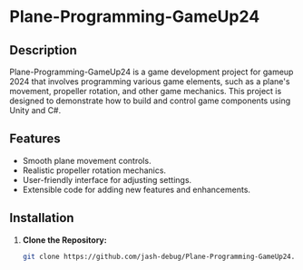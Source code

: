# Plane-Programming-GameUp24

## Description
Plane-Programming-GameUp24 is a game development project for gameup 2024 that involves programming various game elements, such as a plane's movement, propeller rotation, and other game mechanics. This project is designed to demonstrate how to build and control game components using Unity and C#.

## Features
- Smooth plane movement controls.
- Realistic propeller rotation mechanics.
- User-friendly interface for adjusting settings.
- Extensible code for adding new features and enhancements.

## Installation

1. **Clone the Repository:**
   ```bash
   git clone https://github.com/jash-debug/Plane-Programming-GameUp24.git